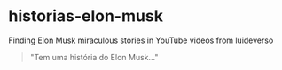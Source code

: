 # historias-elon-musk

Finding Elon Musk miraculous stories in YouTube videos from luideverso
> "Tem uma história do Elon Musk..."
